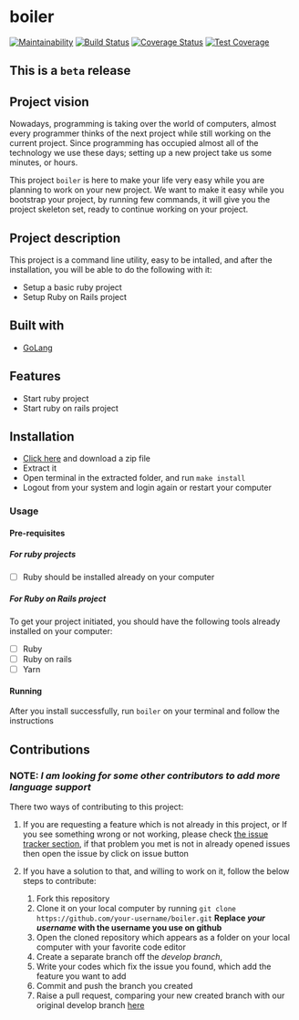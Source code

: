 # boiler
[![Maintainability](https://api.codeclimate.com/v1/badges/0ef5f6e9398a22c4b5ee/maintainability)](https://codeclimate.com/github/descholar-ceo/boiler/maintainability) [![Build Status](https://travis-ci.org/descholar-ceo/boiler.svg?branch=develop)](https://travis-ci.org/descholar-ceo/boiler)  [![Coverage Status](https://coveralls.io/repos/github/descholar-ceo/boiler/badge.svg?branch=develop)](https://coveralls.io/github/descholar-ceo/boiler?branch=develop)  [![Test Coverage](https://api.codeclimate.com/v1/badges/0ef5f6e9398a22c4b5ee/test_coverage)](https://codeclimate.com/github/descholar-ceo/boiler/test_coverage)

## This is a `beta` release

## Project vision
Nowadays, programming is taking over the world of computers, almost every programmer thinks of the next project while still working on the current project. Since programming has occupied almost all of the technology we use these days; setting up a new project take us some minutes, or hours.

This project `boiler` is here to make your life very easy while you are planning to work on your new project. We want to make it easy while you bootstrap your project, by running few commands, it will give you the project skeleton set, ready to continue working on your project.

## Project description

This project is a command line utility, easy to be intalled, and after the installation, you will be able to do the following with it:
- Setup a basic ruby project
- Setup Ruby on Rails project

## Built with
- [GoLang](https://golang.org/)

## Features
- Start ruby project
- Start ruby on rails project

## Installation
- [Click here](https://github.com/descholar-ceo/boiler/releases/tag/v1.0.0-beta.2) and download a zip file
- Extract it
- Open terminal in the extracted folder, and run `make install`
- Logout from your system and login again or restart your computer

### Usage
#### Pre-requisites
##### For ruby projects
- [ ] Ruby should be installed already on your computer

##### For Ruby on Rails project
To get your project initiated, you should have the following tools already installed on your computer:
- [ ] Ruby
- [ ] Ruby on rails
- [ ] Yarn

#### Running
After you install successfully, run `boiler` on your terminal and follow the instructions

## Contributions
### NOTE: _I am looking for some other contributors to add more language support_

There two ways of contributing to this project:

1.  If you are requesting a feature which is not already in this project, or If you see something wrong or not working, please check [the issue tracker section](https://github.com/descholar-ceo/boiler/issues), if that problem you met is not in already opened issues then open the issue by click on issue button

2.  If you have a solution to that, and willing to work on it, follow the below steps to contribute:
    1.  Fork this repository
    2.  Clone it on your local computer by running `git clone https://github.com/your-username/boiler.git` __Replace *your username* with the username you use on github__
    5.  Open the cloned repository which appears as a folder on your local computer with your favorite code editor
    6.  Create a separate branch off the *develop branch*,
    7.  Write your codes which fix the issue you found, which add the feature you want to add
    8.  Commit and push the branch you created
    9.  Raise a pull request, comparing your new created branch with our original develop branch [here](https://github.com/descholar-ceo/boiler)
